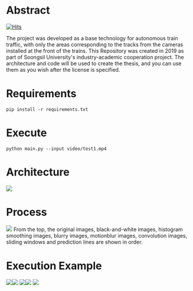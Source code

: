 # Abstract
[![Hits](https://hits.seeyoufarm.com/api/count/incr/badge.svg?url=https%3A%2F%2Fgithub.com%2Ftamasino52%2FRailway_detection)](https://hits.seeyoufarm.com)

The project was developed as a base technology for autonomous train traffic, with only the areas corresponding to the tracks from the cameras installed at the front of the trains. This Repository was created in 2019 as part of Soongsil University's industry-academic cooperation project. The architecture and code will be used to create the thesis, and you can use them as you wish after the license is specified.

# Requirements
```
pip install -r requirements.txt
```

# Execute
```
python main.py --input video/test1.mp4
```

# Architecture
<img src="/introduce/architecture.jpg">

# Process
<img src="/introduce/process.png">
From the top, the original images, black-and-white images, histogram smoothing images, blurry images, motionblur images, convolution images, sliding windows and prediction lines are shown in order.

# Execution Example
<img src="/introduce/1.JPG"><img src="/introduce/2.JPG">
<img src="/introduce/3.JPG"><img src="/introduce/4.JPG">
<img src="/introduce/5.JPG">
